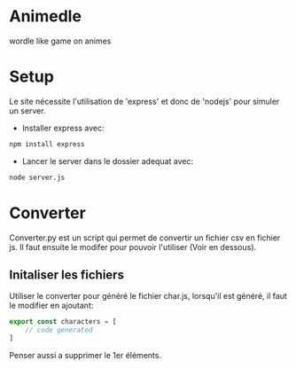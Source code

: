 # Animedle
wordle like game on animes


# Setup

Le site nécessite l'utilisation de 'express' et donc de 'nodejs' pour simuler un server. 

- Installer express avec:
```bash
npm install express
```

- Lancer le server dans le dossier adequat avec:
```bash
node server.js
```

# Converter

Converter.py est un script qui permet de convertir un fichier csv en fichier js. Il faut ensuite le modifer pour pouvoir l'utiliser (Voir en dessous). 

## Initaliser les fichiers
Utiliser le converter pour généré le fichier char.js, lorsqu'il est généré, il faut le modifier en ajoutant:
```js
export const characters = [
    // code generated
]
```

Penser aussi a supprimer le 1er éléments.